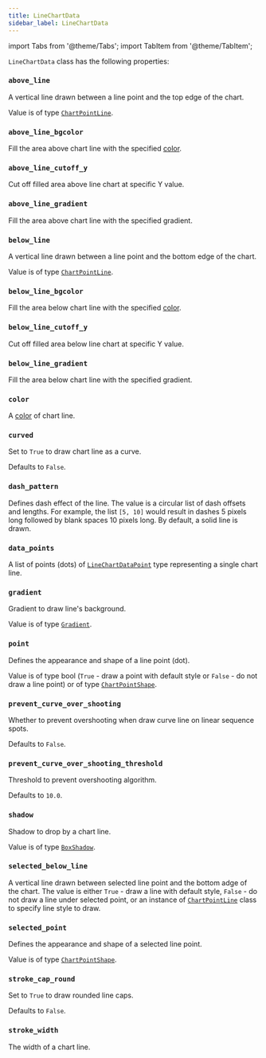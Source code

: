 ```yaml
---
title: LineChartData
sidebar_label: LineChartData
---
```

import Tabs from '@theme/Tabs';
import TabItem from '@theme/TabItem';

`LineChartData` class has the following properties:

### `above_line`

A vertical line drawn between a line point and the top edge of the chart.

Value is of type [`ChartPointLine`](/docs/reference/types/chartpointline).

### `above_line_bgcolor`

Fill the area above chart line with the specified [color](/docs/reference/colors).

### `above_line_cutoff_y`

Cut off filled area above line chart at specific Y value.

### `above_line_gradient`

Fill the area above chart line with the specified gradient.

### `below_line`

A vertical line drawn between a line point and the bottom edge of the chart.

Value is of type [`ChartPointLine`](/docs/reference/types/chartpointline).

### `below_line_bgcolor`

Fill the area below chart line with the specified [color](/docs/reference/colors).

### `below_line_cutoff_y`

Cut off filled area below line chart at specific Y value.

### `below_line_gradient`

Fill the area below chart line with the specified gradient.

### `color`

A [color](/docs/reference/colors) of chart line.

### `curved`

Set to `True` to draw chart line as a curve.

Defaults to `False`.

### `dash_pattern`

Defines dash effect of the line. The value is a circular list of dash offsets and lengths. For example, the list `[5, 10]` would result in dashes 5 pixels long followed by blank spaces 10 pixels long. By default, a solid line is drawn.

### `data_points`

A list of points (dots) of [`LineChartDataPoint`](/docs/reference/types/linechartdatapoint) type representing a single chart line.

### `gradient`

Gradient to draw line's background. 

Value is of type [`Gradient`](/docs/reference/types/gradient).

### `point`

Defines the appearance and shape of a line point (dot). 

Value is of type bool (`True` - draw a point with default style or `False` - do not draw a line point) or of type [`ChartPointShape`](/docs/reference/types/chartpointshape).

### `prevent_curve_over_shooting`

Whether to prevent overshooting when draw curve line on linear sequence spots.

Defaults to `False`.

### `prevent_curve_over_shooting_threshold`

Threshold to prevent overshooting algorithm.

Defaults to `10.0`.

### `shadow`

Shadow to drop by a chart line.

Value is of type [`BoxShadow`](/docs/reference/types/boxshadow).

### `selected_below_line`

A vertical line drawn between selected line point and the bottom adge of the chart. The value is either `True` - draw a line with default style, `False` - do not draw a line under selected point, or an instance of [`ChartPointLine`](/docs/reference/types/chartpointline) class to specify line style to draw.

### `selected_point`

Defines the appearance and shape of a selected line point.

Value is of type [`ChartPointShape`](/docs/reference/types/chartpointshape).

### `stroke_cap_round`

Set to `True` to draw rounded line caps.

Defaults to `False`.

### `stroke_width`

The width of a chart line.
